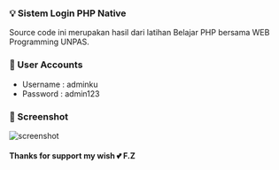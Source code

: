 ### 💡 Sistem Login PHP Native
Source code ini merupakan hasil dari latihan Belajar PHP bersama WEB Programming UNPAS.

### 👥 User Accounts
* Username : adminku
* Password : admin123

### 📸 Screenshot
![screenshot](https://github.com/andikatuluspangestu/SimpleLoginSystem/blob/main/assets/img/Screenshot%20from%202020-11-27%2020-56-21.png)

#### Thanks for support my wish 💕 F.Z
